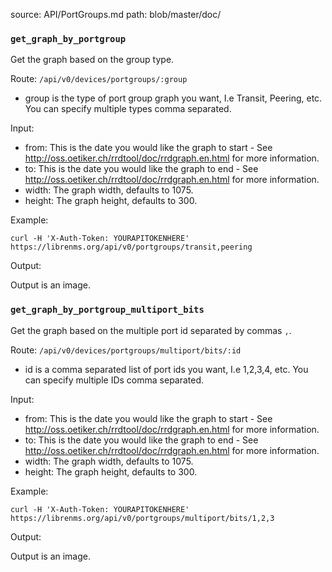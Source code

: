 source: API/PortGroups.md
path: blob/master/doc/

### `get_graph_by_portgroup`

Get the graph based on the group type.

Route: `/api/v0/devices/portgroups/:group`

- group is the type of port group graph you want, I.e Transit,
  Peering, etc. You can specify multiple types comma separated.

Input:

- from: This is the date you would like the graph to start - See
  <http://oss.oetiker.ch/rrdtool/doc/rrdgraph.en.html> for more information.
- to: This is the date you would like the graph to end - See
  <http://oss.oetiker.ch/rrdtool/doc/rrdgraph.en.html> for more information.
- width: The graph width, defaults to 1075.
- height: The graph height, defaults to 300.

Example:

```curl
curl -H 'X-Auth-Token: YOURAPITOKENHERE' https://librenms.org/api/v0/portgroups/transit,peering
```

Output:

Output is an image.

### `get_graph_by_portgroup_multiport_bits`

Get the graph based on the multiple port id separated by commas `,`.

Route: `/api/v0/devices/portgroups/multiport/bits/:id`

- id is a comma separated list of port ids you want, I.e 1,2,3,4,
  etc. You can specify multiple IDs comma separated.

Input:

- from: This is the date you would like the graph to start - See
  <http://oss.oetiker.ch/rrdtool/doc/rrdgraph.en.html> for more information.
- to: This is the date you would like the graph to end - See
  <http://oss.oetiker.ch/rrdtool/doc/rrdgraph.en.html> for more information.
- width: The graph width, defaults to 1075.
- height: The graph height, defaults to 300.

Example:

```curl
curl -H 'X-Auth-Token: YOURAPITOKENHERE' https://librenms.org/api/v0/portgroups/multiport/bits/1,2,3
```

Output:

Output is an image.
